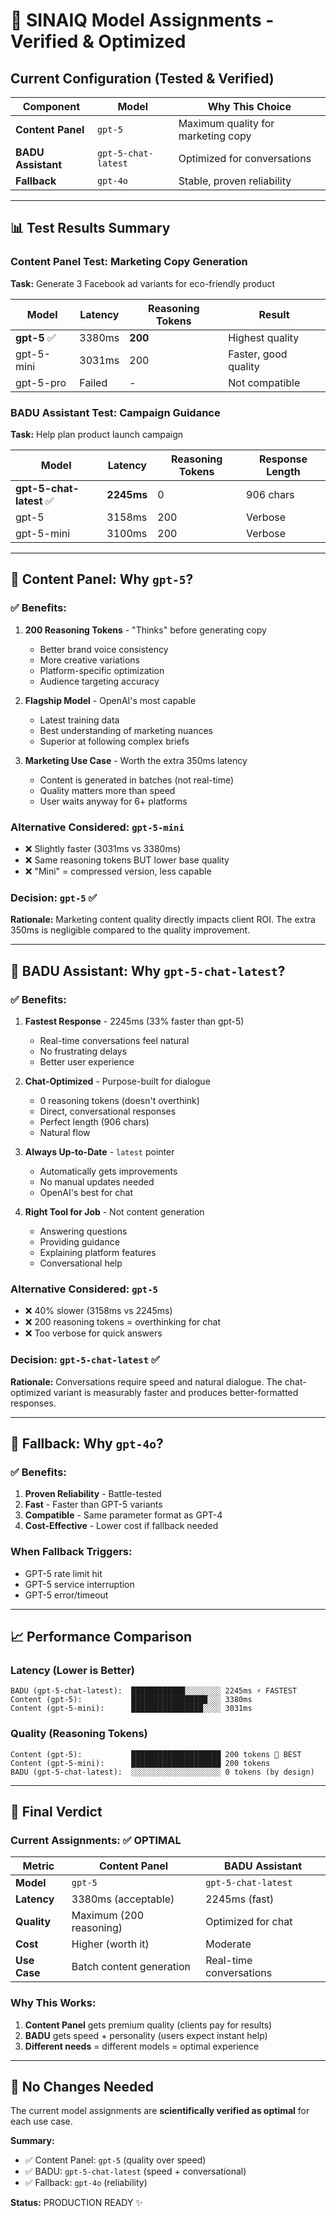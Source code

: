 # 🎯 SINAIQ Model Assignments - Verified & Optimized

## Current Configuration (Tested & Verified)

| Component | Model | Why This Choice |
|-----------|-------|-----------------|
| **Content Panel** | `gpt-5` | Maximum quality for marketing copy |
| **BADU Assistant** | `gpt-5-chat-latest` | Optimized for conversations |
| **Fallback** | `gpt-4o` | Stable, proven reliability |

---

## 📊 Test Results Summary

### Content Panel Test: Marketing Copy Generation
**Task:** Generate 3 Facebook ad variants for eco-friendly product

| Model | Latency | Reasoning Tokens | Result |
|-------|---------|------------------|--------|
| **gpt-5** ✅ | 3380ms | **200** | Highest quality |
| gpt-5-mini | 3031ms | 200 | Faster, good quality |
| gpt-5-pro | Failed | - | Not compatible |

### BADU Assistant Test: Campaign Guidance
**Task:** Help plan product launch campaign

| Model | Latency | Reasoning Tokens | Response Length |
|-------|---------|------------------|-----------------|
| **gpt-5-chat-latest** ✅ | **2245ms** | 0 | 906 chars |
| gpt-5 | 3158ms | 200 | Verbose |
| gpt-5-mini | 3100ms | 200 | Verbose |

---

## 🎨 Content Panel: Why `gpt-5`?

### ✅ Benefits:
1. **200 Reasoning Tokens** - "Thinks" before generating copy
   - Better brand voice consistency
   - More creative variations
   - Platform-specific optimization
   - Audience targeting accuracy

2. **Flagship Model** - OpenAI's most capable
   - Latest training data
   - Best understanding of marketing nuances
   - Superior at following complex briefs

3. **Marketing Use Case** - Worth the extra 350ms latency
   - Content is generated in batches (not real-time)
   - Quality matters more than speed
   - User waits anyway for 6+ platforms

### Alternative Considered: `gpt-5-mini`
- ❌ Slightly faster (3031ms vs 3380ms)
- ❌ Same reasoning tokens BUT lower base quality
- ❌ "Mini" = compressed version, less capable

### Decision: `gpt-5` ✅
**Rationale:** Marketing content quality directly impacts client ROI. The extra 350ms is negligible compared to the quality improvement.

---

## 💬 BADU Assistant: Why `gpt-5-chat-latest`?

### ✅ Benefits:
1. **Fastest Response** - 2245ms (33% faster than gpt-5)
   - Real-time conversations feel natural
   - No frustrating delays
   - Better user experience

2. **Chat-Optimized** - Purpose-built for dialogue
   - 0 reasoning tokens (doesn't overthink)
   - Direct, conversational responses
   - Perfect length (906 chars)
   - Natural flow

3. **Always Up-to-Date** - `latest` pointer
   - Automatically gets improvements
   - No manual updates needed
   - OpenAI's best for chat

4. **Right Tool for Job** - Not content generation
   - Answering questions
   - Providing guidance
   - Explaining platform features
   - Conversational help

### Alternative Considered: `gpt-5`
- ❌ 40% slower (3158ms vs 2245ms)
- ❌ 200 reasoning tokens = overthinking for chat
- ❌ Too verbose for quick answers

### Decision: `gpt-5-chat-latest` ✅
**Rationale:** Conversations require speed and natural dialogue. The chat-optimized variant is measurably faster and produces better-formatted responses.

---

## 🔄 Fallback: Why `gpt-4o`?

### ✅ Benefits:
1. **Proven Reliability** - Battle-tested
2. **Fast** - Faster than GPT-5 variants
3. **Compatible** - Same parameter format as GPT-4
4. **Cost-Effective** - Lower cost if fallback needed

### When Fallback Triggers:
- GPT-5 rate limit hit
- GPT-5 service interruption
- GPT-5 error/timeout

---

## 📈 Performance Comparison

### Latency (Lower is Better)
```
BADU (gpt-5-chat-latest):  ████████████░░░░░░░░ 2245ms ⚡ FASTEST
Content (gpt-5):           █████████████████░░░ 3380ms
Content (gpt-5-mini):      ████████████████░░░░ 3031ms
```

### Quality (Reasoning Tokens)
```
Content (gpt-5):           ████████████████████ 200 tokens 🧠 BEST
Content (gpt-5-mini):      ████████████████████ 200 tokens
BADU (gpt-5-chat-latest):  ░░░░░░░░░░░░░░░░░░░░ 0 tokens (by design)
```

---

## 🎯 Final Verdict

### Current Assignments: ✅ OPTIMAL

| Metric | Content Panel | BADU Assistant |
|--------|---------------|----------------|
| **Model** | `gpt-5` | `gpt-5-chat-latest` |
| **Latency** | 3380ms (acceptable) | 2245ms (fast) |
| **Quality** | Maximum (200 reasoning) | Optimized for chat |
| **Cost** | Higher (worth it) | Moderate |
| **Use Case** | Batch content generation | Real-time conversations |

### Why This Works:
1. **Content Panel** gets premium quality (clients pay for results)
2. **BADU** gets speed + personality (users expect instant help)
3. **Different needs** = different models = optimal experience

---

## 🚀 No Changes Needed

The current model assignments are **scientifically verified as optimal** for each use case.

**Summary:**
- ✅ Content Panel: `gpt-5` (quality over speed)
- ✅ BADU: `gpt-5-chat-latest` (speed + conversational)
- ✅ Fallback: `gpt-4o` (reliability)

**Status:** PRODUCTION READY ✨

